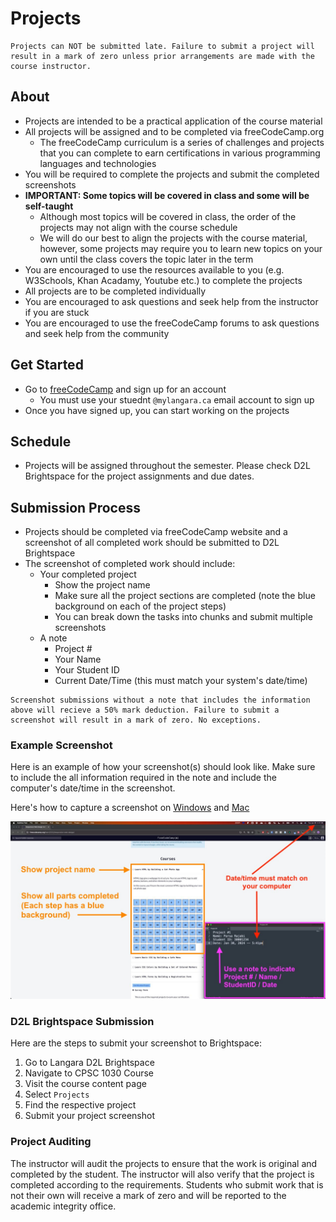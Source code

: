 # Projects

```{tip}
Projects can NOT be submitted late. Failure to submit a project will result in a mark of zero unless prior arrangements are made with the course instructor.
```

## About

- Projects are intended to be a practical application of the course material
- All projects will be assigned and to be completed via freeCodeCamp.org
  - The freeCodeCamp curriculum is a series of challenges and projects that you can complete to earn certifications in various programming languages and technologies
- You will be required to complete the projects and submit the completed screenshots
- **IMPORTANT: Some topics will be covered in class and some will be self-taught**
  - Although most topics will be covered in class, the order of the projects may not align with the course schedule
  - We will do our best to align the projects with the course material, however, some projects may require you to learn new topics on your own until the class covers the topic later in the term
- You are encouraged to use the resources available to you (e.g. W3Schools, Khan Acadamy, Youtube etc.) to complete the projects
- All projects are to be completed individually
- You are encouraged to ask questions and seek help from the instructor if you are stuck
- You are encouraged to use the freeCodeCamp forums to ask questions and seek help from the community

## Get Started
- Go to [freeCodeCamp](https://www.freecodecamp.org/) and sign up for an account
  - You must use your stuednt `@mylangara.ca` email account to sign up
- Once you have signed up, you can start working on the projects

## Schedule 

- Projects will be assigned throughout the semester. Please check D2L Brightspace for the project assignments and due dates.

## Submission Process

- Projects should be completed via freeCodeCamp website and a screenshot of all completed work should be submitted to D2L Brightspace
- The screenshot of completed work should include:
    - Your completed project
        - Show the project name
        - Make sure all the project sections are completed (note the blue background on each of the project steps)
        - You can break down the tasks into chunks and submit multiple screenshots 
    - A note 
        - Project #
        - Your Name
        - Your Student ID
        - Current Date/Time (this must match your system's date/time)

```{attention} 
Screenshot submissions without a note that includes the information above will recieve a 50% mark deduction. Failure to submit a screenshot will result in a mark of zero. No exceptions.
```

### Example Screenshot

Here is an example of how your screenshot(s) should look like. Make sure to include the all information required in the note and include the computer's date/time in the screenshot.

Here's how to capture a screenshot on [Windows](https://www.wikihow.com/Take-a-Screenshot-in-Microsoft-Windows) and [Mac](https://support.apple.com/en-ca/HT201361)

![](images/project-example-annotated.jpeg)

### D2L Brightspace Submission

Here are the steps to submit your screenshot to Brightspace:

1. Go to Langara D2L Brightspace
2. Navigate to CPSC 1030 Course
3. Visit the course content page
4. Select `Projects`
5. Find the respective project
6. Submit your project screenshot 


### Project Auditing 

The instructor will audit the projects to ensure that the work is original and completed by the student. The instructor will also verify that the project is completed according to the requirements. Students who submit work that is not their own will receive a mark of zero and will be reported to the academic integrity office. 



